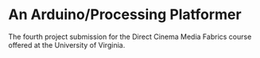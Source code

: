 # An Arduino/Processing Platformer
The fourth project submission for the Direct Cinema Media Fabrics course offered at the University of Virginia.
